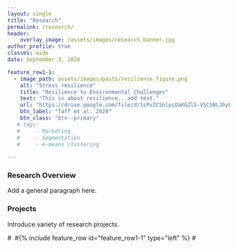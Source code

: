 ```yaml
---
layout: single
title: "Research"
permalink: /research/
header:
    overlay_image: /assets/images/research_banner.jpg
author_profile: true
classes: wide
date: September 3, 2020

feature_row1-1:
  - image_path: assets/images/posts/resilience_figure.png
    alt: "Stress resilience"
    title: "Resilience to Environmental Challenges"
    text: "This is about resilience...add text."
    url: "https://drive.google.com/file/d/1sPvZCSnlpsOaKGZlS-VSC5NLJbyEMUsP/view"
    btn_label: "Taff et al. 2020"
    btn_class: "btn--primary"
   # tags: 
   #     - Marketing
   #     - Segmentation
   #     - k-means clustering
        
---
```


### Research Overview

Add a general paragraph here.

### Projects

Introduce variety of research projects.

#&nbsp;
#{% include feature_row id="feature_row1-1" type="left" %}
#<a name="Marketing-Analytics"></a> 
